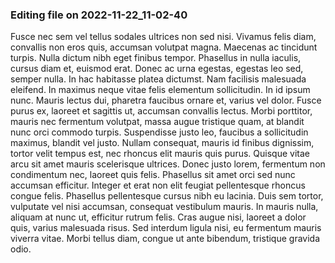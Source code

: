 

### Editing file on 2022-11-22_11-02-40

Fusce nec sem vel tellus sodales ultrices non sed nisi. Vivamus felis diam, convallis non eros quis, accumsan volutpat magna. Maecenas ac tincidunt turpis. Nulla dictum nibh eget finibus tempor. Phasellus in nulla iaculis, cursus diam et, euismod erat. Donec ac urna egestas, egestas leo sed, semper nulla. In hac habitasse platea dictumst. Nam facilisis malesuada eleifend. In maximus neque vitae felis elementum sollicitudin. In id ipsum nunc. Mauris lectus dui, pharetra faucibus ornare et, varius vel dolor.
Fusce purus ex, laoreet et sagittis ut, accumsan convallis lectus. Morbi porttitor, mauris nec fermentum volutpat, massa augue tristique quam, at blandit nunc orci commodo turpis. Suspendisse justo leo, faucibus a sollicitudin maximus, blandit vel justo. Nullam consequat, mauris id finibus dignissim, tortor velit tempus est, nec rhoncus elit mauris quis purus. Quisque vitae arcu sit amet mauris scelerisque ultrices. Donec justo lorem, fermentum non condimentum nec, laoreet quis felis. Phasellus sit amet orci sed nunc accumsan efficitur. Integer et erat non elit feugiat pellentesque rhoncus congue felis. Phasellus pellentesque cursus nibh eu lacinia. Duis sem tortor, vulputate vel nisi accumsan, consequat vestibulum mauris. In mauris nulla, aliquam at nunc ut, efficitur rutrum felis. Cras augue nisi, laoreet a dolor quis, varius malesuada risus. Sed interdum ligula nisi, eu fermentum mauris viverra vitae. Morbi tellus diam, congue ut ante bibendum, tristique gravida odio.


